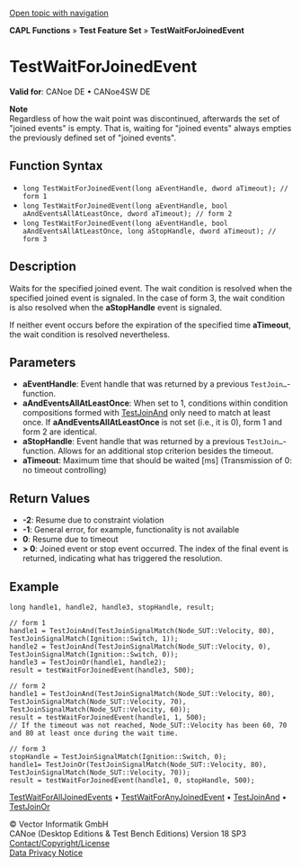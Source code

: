 [Open topic with navigation](../../../../../CANoeDEFamily.htm#Topics/CAPLFunctions/Test/Functions/CAPLfunctionTestWaitForJoinedEvent.md)

**CAPL Functions** » **Test Feature Set** » **TestWaitForJoinedEvent**

# TestWaitForJoinedEvent

**Valid for**: CANoe DE • CANoe4SW DE

**Note**  
Regardless of how the wait point was discontinued, afterwards the set of "joined events" is empty. That is, waiting for "joined events" always empties the previously defined set of "joined events".

## Function Syntax

- `long TestWaitForJoinedEvent(long aEventHandle, dword aTimeout); // form 1`
- `long TestWaitForJoinedEvent(long aEventHandle, bool aAndEventsAllAtLeastOnce, dword aTimeout); // form 2`
- `long TestWaitForJoinedEvent(long aEventHandle, bool aAndEventsAllAtLeastOnce, long aStopHandle, dword aTimeout); // form 3`

## Description

Waits for the specified joined event. The wait condition is resolved when the specified joined event is signaled. In the case of form 3, the wait condition is also resolved when the **aStopHandle** event is signaled.

If neither event occurs before the expiration of the specified time **aTimeout**, the wait condition is resolved nevertheless.

## Parameters

- **aEventHandle**: Event handle that was returned by a previous `TestJoin…`-function.
- **aAndEventsAllAtLeastOnce**: When set to 1, conditions within condition compositions formed with [TestJoinAnd](CAPLfunctionTestJoinAnd.md) only need to match at least once. If **aAndEventsAllAtLeastOnce** is not set (i.e., it is 0), form 1 and form 2 are identical.
- **aStopHandle**: Event handle that was returned by a previous `TestJoin…`-function. Allows for an additional stop criterion besides the timeout.
- **aTimeout**: Maximum time that should be waited [ms] (Transmission of 0: no timeout controlling)

## Return Values

- **-2**: Resume due to constraint violation
- **-1**: General error, for example, functionality is not available
- **0**: Resume due to timeout
- **> 0**: Joined event or stop event occurred. The index of the final event is returned, indicating what has triggered the resolution.

## Example

```plaintext
long handle1, handle2, handle3, stopHandle, result;

// form 1
handle1 = TestJoinAnd(TestJoinSignalMatch(Node_SUT::Velocity, 80), TestJoinSignalMatch(Ignition::Switch, 1));
handle2 = TestJoinAnd(TestJoinSignalMatch(Node_SUT::Velocity, 0), TestJoinSignalMatch(Ignition::Switch, 0));
handle3 = TestJoinOr(handle1, handle2);
result = testWaitForJoinedEvent(handle3, 500);

// form 2
handle1 = TestJoinAnd(TestJoinSignalMatch(Node_SUT::Velocity, 80), TestJoinSignalMatch(Node_SUT::Velocity, 70), TestJoinSignalMatch(Node_SUT::Velocity, 60));
result = testWaitForJoinedEvent(handle1, 1, 500);
// If the timeout was not reached, Node_SUT::Velocity has been 60, 70 and 80 at least once during the wait time.

// form 3
stopHandle = TestJoinSignalMatch(Ignition::Switch, 0);
handle1= TestJoinOr(TestJoinSignalMatch(Node_SUT::Velocity, 80), TestJoinSignalMatch(Node_SUT::Velocity, 70));
result = testWaitForJoinedEvent(handle1, 0, stopHandle, 500);
```

[TestWaitForAllJoinedEvents](CAPLfunctionTestWaitForAllJoinedEvents.md) • [TestWaitForAnyJoinedEvent](CAPLfunctionTestWaitForAnyJoinedEvent.md) • [TestJoinAnd](CAPLfunctionTestJoinAnd.md) • [TestJoinOr](CAPLfunctionTestJoinOr.md)

© Vector Informatik GmbH  
CANoe (Desktop Editions & Test Bench Editions) Version 18 SP3  
[Contact/Copyright/License](../../../Shared/ContactCopyrightLicense.md)  
[Data Privacy Notice](https://www.vector.com/int/en/company/get-info/privacy-policy/)